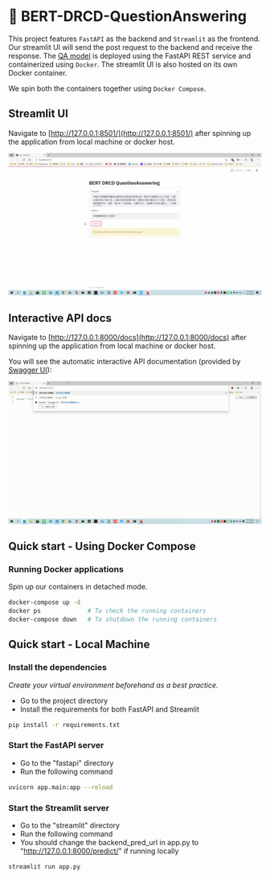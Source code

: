 # 🤗 BERT-DRCD-QuestionAnswering

This project features `FastAPI` as the backend and `Streamlit` as the frontend. Our streamlit UI will send the post request to the backend and receive the response. The [QA model](https://huggingface.co/nyust-eb210/braslab-bert-drcd-384) is deployed using the FastAPI REST service and containerized using `Docker`. The streamlit UI is also hosted on its own Docker container.

We spin both the containers together using `Docker Compose`.

## Streamlit UI

Navigate to [http://127.0.0.1:8501/](http://127.0.0.1:8501/) after spinning up the application from local machine or docker host.

![ui](ui.gif)

## Interactive API docs

Navigate to [http://127.0.0.1:8000/docs](http://127.0.0.1:8000/docs) after spinning up the application from local machine or docker host.

You will see the automatic interactive API documentation (provided by [Swagger UI](https://github.com/swagger-api/swagger-ui)):

![usage](usage.gif)

## Quick start - Using Docker Compose

### Running Docker applications

Spin up our containers in detached mode.

```bash
docker-compose up -d
docker ps             # To check the running containers
docker-compose down   # To shutdown the running containers
```

## Quick start - Local Machine

### Install the dependencies

*Create your virtual environment beforehand as a best practice.*

* Go to the project directory
* Install the requirements for both FastAPI and Streamlit

```bash
pip install -r requirements.txt
```

### Start the FastAPI server

* Go to the "fastapi" directory
* Run the following command

```bash
uvicorn app.main:app --reload
```

### Start the Streamlit server

* Go to the "streamlit" directory
* Run the following command
* You should change the backend_pred_url in app.py to "http://127.0.0.1:8000/predict/" if running locally

```bash
streamlit run app.py
```

